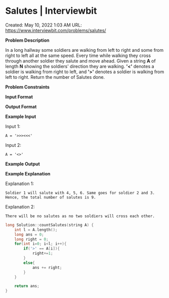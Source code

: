 # Salutes | Interviewbit

Created: May 10, 2022 1:03 AM
URL: https://www.interviewbit.com/problems/salutes/

**Problem Description**

In a long hallway some soldiers are walking from left to right and some from right to left all at the same speed.
 Every time while walking they cross through another soldier they salute and move ahead.
 Given a string **A** of length **N** showing the soldiers' direction they are walking. **'<'** denotes a soldier is walking from right to left, and **'>'** denotes a soldier is walking from left to right. Return the number of Salutes done.

**Problem Constraints**

**Input Format**

**Output Format**

**Example Input**

Input 1:

```
A = '>>><<<'

```

Input 2:

```
A = '<>'

```

**Example Output**

**Example Explanation**

Explanation 1:

```
Soldier 1 will salute with 4, 5, 6. Same goes for soldier 2 and 3.
Hence, the total number of salutes is 9.
```

Explanation 2:

```
There will be no salutes as no two soldiers will cross each other.

```

```cpp
long Solution::countSalutes(string A) {
    int l = A.length();
    long ans = 0;
    long right = 0;
    for(int i=0; i<l; i++){
        if('>' == A[i]){
            right+=1;
        }
        else{
            ans += right;
        }
    }

    return ans;
}
```